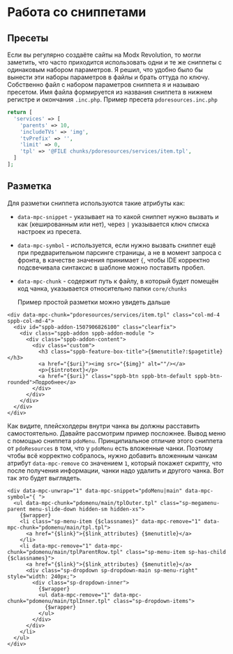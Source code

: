 # Работа со сниппетами

## Пресеты

Если вы регулярно создаёте сайты на Modx Revolution, то могли заметить, что часто приходится использовать одни и те же сниппеты с одинаковым набором параметров. Я решил, что удобно было бы вынести эти наборы параметров в файлы и брать оттуда по ключу. Собственно файл с набором параметров сниппета я и называю пресетом. Имя файла формируется из названия сниппета в нижнем регистре и окончания `.inc.php`. Пример пресета `pdoresources.inc.php`

```php
return [
  'services' => [
    'parents' => 10,
    'includeTVs' => 'img',
    'tvPrefix' => '',
    'limit' => 0,
    'tpl' => '@FILE chunks/pdoresources/services/item.tpl',
  ]
];
```

## Разметка

Для разметки сниппета используются такие атрибуты как:

- `data-mpc-snippet` - указывает на то какой сниппет нужно вызвать и как (кешированным или нет), через `|` указывается ключ списка настроек из пресета.
- `data-mpc-symbol` - используется, если нужно вызвать сниппет ещё при предварительном парсинге страницы, а не в момент запроса с фронта, в качестве значения принимает `{`,  чтобы IDE корректно подсвечивала синтаксис в шаблоне можно поставить пробел.
- `data-mpc-chunk` - содержит путь к файлу, в который будет помещён код чанка, указывается относительно папки `core/chunks`

  Пример простой разметки можно увидеть дальше

```fenom
<div data-mpc-chunk="pdoresources/services/item.tpl" class="col-md-4 sppb-col-md-4">
  <div id="sppb-addon-1507906826100" class="clearfix">
    <div class="sppb-addon sppb-addon-module ">
      <div class="sppb-addon-content">
        <div class="custom">
          <h3 class="sppb-feature-box-title">{$menutitle?:$pagetitle}</h3>
          <a href="{$uri}"><img src="{$img}" alt=""/></a>
          <p>{$introtext}</p>
          <a href="{$uri}" class="sppb-btn sppb-btn-default sppb-btn-rounded">Подробнее</a>
        </div>
      </div>
    </div>
  </div>
</div>
```

Как видите, плейсхолдеры внутри чанка вы должны расставить самостоятельно.
Давайте рассмотрим пример посложнее. Вывод меню с помощью сниппета `pdoMenu`. Принципиальное отличие этого сниппета от `pdoResources` в том, что у `pdoMenu` есть вложенные чанки. Поэтому чтобы всё корректно собралось, нужно добавить вложенным чанкам атрибут `data-mpc-remove` со значением `1`, который покажет скрипту, что после получения информации, чанки надо удалить и другого чанка. Вот так это будет выглядеть.

```fenom
<div data-mpc-unwrap="1" data-mpc-snippet="pdoMenu|main" data-mpc-symbol="{ ">
  <ul data-mpc-chunk="pdomenu/main/tplOuter.tpl" class="sp-megamenu-parent menu-slide-down hidden-sm hidden-xs">
    {$wrapper}
    <li class="sp-menu-item {$classnames}" data-mpc-remove="1" data-mpc-chunk="pdomenu/main/tpl.tpl">
      <a href="{$link}">{$link_attributes} {$menutitle}</a>
    </li>
    <li data-mpc-remove="1" data-mpc-chunk="pdomenu/main/tplParentRow.tpl" class="sp-menu-item sp-has-child {$classnames}">
      <a href="{$link}">{$link_attributes} {$menutitle}</a>
      <div class="sp-dropdown sp-dropdown-main sp-menu-right" style="width: 240px;">
        <div class="sp-dropdown-inner">
          {$wrapper}
          <ul data-mpc-remove="1" data-mpc-chunk="pdomenu/main/tplInner.tpl" class="sp-dropdown-items">
            {$wrapper}
          </ul>
        </div>
      </div>
    </li>
  </ul>
</div>
```
